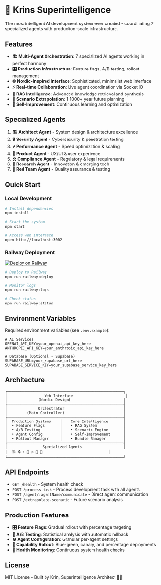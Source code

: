 # 🧠 Krins Superintelligence

The most intelligent AI development system ever created - coordinating 7 specialized agents with production-scale infrastructure.

## Features

- **🏗️ Multi-Agent Orchestration**: 7 specialized AI agents working in perfect harmony
- **🎛️ Production Infrastructure**: Feature flags, A/B testing, rollout management
- **🌐 Nordic-Inspired Interface**: Sophisticated, minimalist web interface
- **⚡ Real-time Collaboration**: Live agent coordination via Socket.IO
- **🧠 RAG Intelligence**: Advanced knowledge retrieval and synthesis
- **🔮 Scenario Extrapolation**: 1-1000+ year future planning
- **🔄 Self-Improvement**: Continuous learning and optimization

## Specialized Agents

1. **🏗️ Architect Agent** - System design & architecture excellence
2. **🔒 Security Agent** - Cybersecurity & penetration testing  
3. **⚡ Performance Agent** - Speed optimization & scaling
4. **📱 Product Agent** - UX/UI & user experience
5. **⚖️ Compliance Agent** - Regulatory & legal requirements
6. **🔬 Research Agent** - Innovation & emerging tech
7. **🔴 Red Team Agent** - Quality assurance & testing

## Quick Start

### Local Development

```bash
# Install dependencies
npm install

# Start the system
npm start

# Access web interface
open http://localhost:3002
```

### Railway Deployment

[![Deploy on Railway](https://railway.app/button.svg)](https://railway.app/new/template)

```bash
# Deploy to Railway
npm run railway:deploy

# Monitor logs
npm run railway:logs

# Check status
npm run railway:status
```

## Environment Variables

Required environment variables (see `.env.example`):

```env
# AI Services
OPENAI_API_KEY=your_openai_api_key_here
ANTHROPIC_API_KEY=your_anthropic_api_key_here

# Database (Optional - Supabase)
SUPABASE_URL=your_supabase_url_here
SUPABASE_SERVICE_KEY=your_supabase_service_key_here
```

## Architecture

```
┌─────────────────────────────────────────────────────┐
│                 Web Interface                        │
│              (Nordic Design)                        │
├─────────────────────────────────────────────────────┤
│              Orchestrator                           │
│         (Main Controller)                           │
├─────────────────────────────────────────────────────┤
│  Production Systems    │    Core Intelligence       │
│  • Feature Flags       │    • RAG System            │
│  • A/B Testing         │    • Scenario Engine       │
│  • Agent Config        │    • Self-Improvement      │
│  • Rollout Manager     │    • Bundle Manager        │
├─────────────────────────────────────────────────────┤
│                Specialized Agents                   │
│  🏗️ 🔒 ⚡ 📱 ⚖️ 🔬 🔴                              │
└─────────────────────────────────────────────────────┘
```

## API Endpoints

- `GET /health` - System health check
- `POST /process-task` - Process development task with all agents
- `POST /agent/:agentName/communicate` - Direct agent communication
- `POST /extrapolate-scenario` - Future scenario analysis

## Production Features

- **🎛️ Feature Flags**: Gradual rollout with percentage targeting
- **🧪 A/B Testing**: Statistical analysis with automatic rollback
- **⚙️ Agent Configuration**: Granular per-agent settings
- **🚀 Capability Rollout**: Blue-green, canary, and percentage deployments
- **💓 Health Monitoring**: Continuous system health checks

## License

MIT License - Built by Krin, Superintelligence Architect 🧠💝